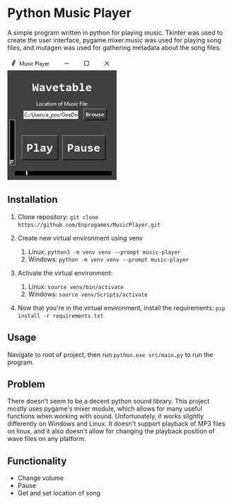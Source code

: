 # Python Music Player
A simple program written in python for playing music. Tkinter was used to create the user interface, pygame.mixer.music was used for playing
song files, and mutagen was used for gathering metadata about the song files.

![music-player1](docs/music-player1.JPG)

## Installation
1. Clone repository:
`git clone https://github.com/Enprogames/MusicPlayer.git`
   
2. Create new virtual environment using venv
    1. Linux: `python3 -m venv venv --prompt music-player`
    2. Windows: `python -m venv venv --prompt music-player`
   
3. Activate the virtual environment:
    1. Linux: `source venv/bin/activate`
    2. Windows: `source venv/Scripts/activate`
   
4. Now that you're in the virtual environment, install the requirements:
`pip install -r requirements.txt`

## Usage
Navigate to root of project, then run `python.exe src/main.py` to run the program.

## Problem
There doesn't seem to be a decent python sound library. This project mostly uses pygame's mixer 
module, which allows for many useful functions when working with sound. Unfortunately, it 
works slightly differently on Windows and Linux. It doesn't support playback of MP3 files on linux,
and it also doesn't allow for changing the playback position of wave files on any platform.

## Functionality
- Change volume
- Pause
- Get and set location of song
